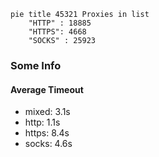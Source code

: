 
```mermaid
pie title 45321 Proxies in list
    "HTTP" : 18885
    "HTTPS": 4668
    "SOCKS" : 25923
```

### Some Info
#### Average Timeout

- mixed: 3.1s
- http: 1.1s
- https: 8.4s
- socks: 4.6s